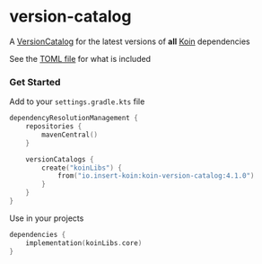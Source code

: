# version-catalog

A [VersionCatalog](https://docs.gradle.org/current/userguide/version_catalogs.html) for the latest versions of **all** [Koin](https://github.com/InsertKoinIO/koin) dependencies

See the [TOML file](gradle/koin.versions.toml) for what is included

### Get Started

Add to your `settings.gradle.kts` file
```kotlin
dependencyResolutionManagement {
    repositories {
        mavenCentral()
    }

    versionCatalogs {
        create("koinLibs") {
            from("io.insert-koin:koin-version-catalog:4.1.0")
        }
    }
}
```

Use in your projects
```kotlin
dependencies {
    implementation(koinLibs.core)
}
```